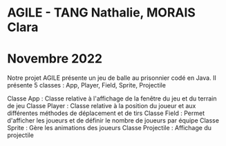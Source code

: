 # AGILE - TANG Nathalie, MORAIS Clara
# Novembre 2022


Notre projet AGILE présente un jeu de balle au prisonnier codé en Java.
Il présente 5 classes : App, Player, Field, Sprite, Projectile

Classe App : Classe relative à l'affichage de la fenêtre du jeu et du terrain de jeu
Classe Player : Classe relative à la position du joueur et aux différentes méthodes de déplacement et de tirs
Classe Field : Permet d'afficher les joueurs et de définir le nombre de joueurs par équipe
Classe Sprite : Gère les animations des joueurs
Classe Projectile : Affichage du projectile


